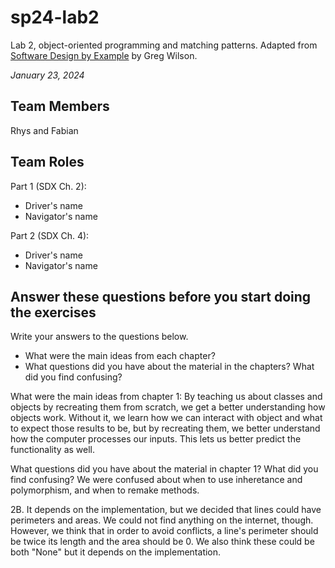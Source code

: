 # sp24-lab2
Lab 2, object-oriented programming and matching patterns. Adapted from [Software Design by Example](https://third-bit.com/sdxpy/) by Greg Wilson.

_January 23, 2024_

## Team Members
Rhys and Fabian

## Team Roles
Part 1 (SDX Ch. 2):
* Driver's name
* Navigator's name

Part 2 (SDX Ch. 4):
* Driver's name
* Navigator's name

## Answer these questions before you start doing the exercises
Write your answers to the questions below.

* What were the main ideas from each chapter?
* What questions did you have about the material in the chapters? What did you find confusing?

What were the main ideas from chapter 1:
    By teaching us about classes and objects by recreating them from scratch, we get a better understanding how objects work. Without it, we learn how we can interact with object and what to expect those results to be, but by recreating them, we better understand how the computer processes our inputs. This lets us better predict the functionality as well.

What questions did you have about the material in chapter 1? What did you find confusing?
    We were confused about when to use inheretance and polymorphism, and when to remake methods.

2B. It depends on the implementation, but we decided that lines could have perimeters and areas. We could not find anything on the internet, though. However, we think that in order to avoid conflicts, a line's perimeter should be twice its length and the area should be 0. We also think these could be both "None" but it depends on the implementation.